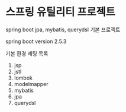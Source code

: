 # 스프링 유틸리티 프로젝트

spring boot jpa, mybatis, querydsl 기본 프로젝트

spring boot version 2.5.3

기본 환경 세팅 목록
1. jsp
2. jstl
3. lombok
4. modelmapper
5. mybatis
6. jpa
7. querydsl
